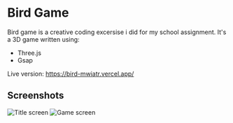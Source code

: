 # Bird Game

Bird game is a creative coding excersise i did for my school assignment. It's a 3D game written using:

-   Three.js
-   Gsap

Live version: https://bird-mwiatr.vercel.app/

## Screenshots

![Title screen](https://i.imgur.com/0ncSZMs.png)
![Game screen](https://i.imgur.com/GAxr4ib.png)
